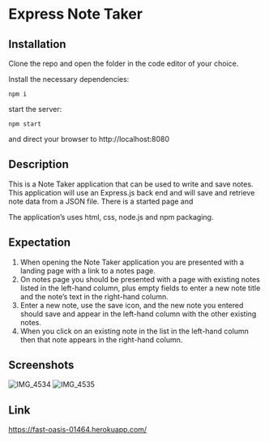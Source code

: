 # Express Note Taker

## Installation

Clone the repo and open the folder in the code editor of your choice.

Install the necessary dependencies:
```
npm i
```
start the server:
```
npm start
```
and direct your browser to http://localhost:8080

## Description

This is a Note Taker application that can be used to write and save notes. This application will use an Express.js back end and will save and retrieve note data from a JSON file. There is a started page and 

The application’s uses html, css, node.js and npm packaging.

## Expectation

1. When opening the Note Taker application you are  presented with a landing page with a link to a notes page.
2. On notes page you should be presented with a page with existing notes listed in the left-hand column, plus empty fields to enter a new note title and the note’s text in the right-hand column.
3. Enter a new note, use the save icon, and the new note you entered should save and appear in the left-hand column with the other existing notes.
4. When you click on an existing note in the list in the left-hand column then that note appears in the right-hand column.

## Screenshots
![IMG_4534](https://user-images.githubusercontent.com/76802722/115939069-db707100-a46a-11eb-8fda-fe4d15bf84d8.jpeg)
![IMG_4535](https://user-images.githubusercontent.com/76802722/115939090-f7741280-a46a-11eb-8d14-cefdf1189df0.jpeg)

## Link
https://fast-oasis-01464.herokuapp.com/
